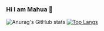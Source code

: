 ### Hi I am Mahua 👋

<!--
**WangMahua/WangMahua** is a ✨ _special_ ✨ repository because its `README.md` (this file) appears on your GitHub profile.

Here are some ideas to get you started:

- 🔭 I’m currently working on ...
- 🌱 I’m currently learning ...
- 👯 I’m looking to collaborate on ...
- 🤔 I’m looking for help with ...
- 💬 Ask me about ...
- 📫 How to reach me: ...
- 😄 Pronouns: ...
- ⚡ Fun fact: ...
-->

![Anurag's GitHub stats](https://github-readme-stats.vercel.app/api?username=WangMahua&show_icons=true&theme=radical)
[![Top Langs](https://github-readme-stats.vercel.app/api/top-langs/?username=WangMahua&layout=compact)](https://github.com/anuraghazra/github-readme-stats)
